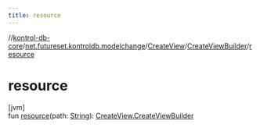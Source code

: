 ```yaml
---
title: resource
---
```

//[kontrol-db-core](../../../../index.html)/[net.futureset.kontroldb.modelchange](../../index.html)/[CreateView](../index.html)/[CreateViewBuilder](index.html)/[resource](resource.html)



# resource



[jvm]\
fun [resource](resource.html)(path: [String](https://kotlinlang.org/api/latest/jvm/stdlib/kotlin/-string/index.html)): [CreateView.CreateViewBuilder](index.html)




